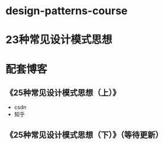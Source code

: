 # design-patterns-course

# 23种常见设计模式思想

# 配套博客

## 《25种常见设计模式思想（上）》
- csdn
- 知乎
## 《25种常见设计模式思想（下）》（等待更新）
